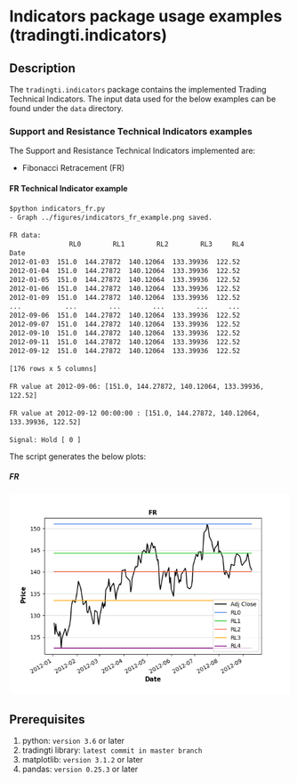 # Indicators package usage examples (tradingti.indicators)
## Description
The `tradingti.indicators` package contains the implemented Trading Technical Indicators. The input data used for the below examples can be found under the `data` directory.

### Support and Resistance Technical Indicators examples
The Support and Resistance Technical Indicators implemented are:
- Fibonacci Retracement (FR)

#### FR Technical Indicator example
```
$python indicators_fr.py
- Graph ../figures/indicators_fr_example.png saved.

FR data:
               RL0        RL1        RL2        RL3     RL4
Date
2012-01-03  151.0  144.27872  140.12064  133.39936  122.52
2012-01-04  151.0  144.27872  140.12064  133.39936  122.52
2012-01-05  151.0  144.27872  140.12064  133.39936  122.52
2012-01-06  151.0  144.27872  140.12064  133.39936  122.52
2012-01-09  151.0  144.27872  140.12064  133.39936  122.52
...           ...        ...        ...        ...     ...
2012-09-06  151.0  144.27872  140.12064  133.39936  122.52
2012-09-07  151.0  144.27872  140.12064  133.39936  122.52
2012-09-10  151.0  144.27872  140.12064  133.39936  122.52
2012-09-11  151.0  144.27872  140.12064  133.39936  122.52
2012-09-12  151.0  144.27872  140.12064  133.39936  122.52

[176 rows x 5 columns]

FR value at 2012-09-06: [151.0, 144.27872, 140.12064, 133.39936, 122.52]

FR value at 2012-09-12 00:00:00 : [151.0, 144.27872, 140.12064, 133.39936, 122.52]

Signal: Hold [ 0 ]
```

The script generates the below plots:

##### FR
![](../figures/indicators_fr_example.png?raw=true)

## Prerequisites
1. python: `version 3.6` or later
2. tradingti library: `latest commit in master branch`
3. matplotlib: `version 3.1.2` or later
4. pandas: `version 0.25.3` or later

